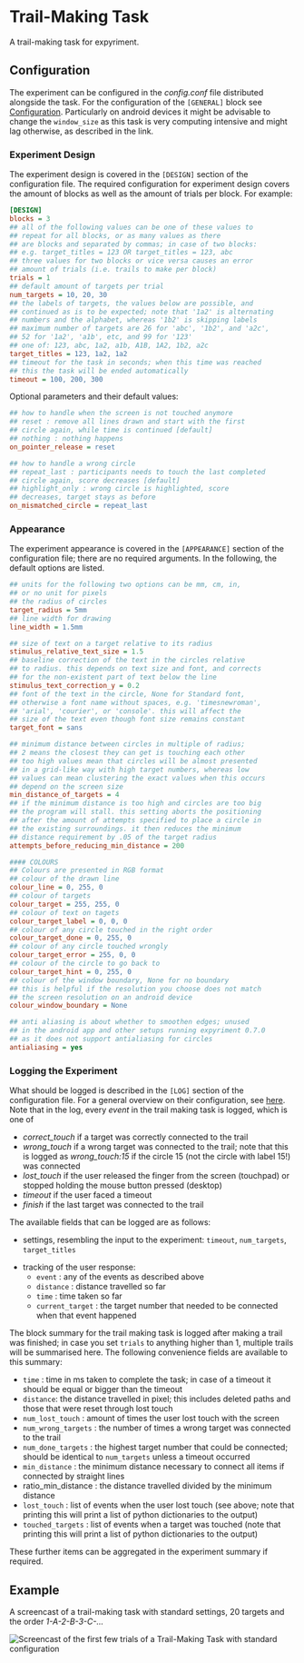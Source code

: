 # Trail-Making Task

A trail-making task for expyriment.


## Configuration

The experiment can be configured in the _config.conf_ file distributed alongside the task.
For the configuration of the `[GENERAL]` block see [Configuration](../../howto/configuration/).
Particularly on android devices it might be advisable to change the `window_size` as this task is very computing intensive and might lag otherwise, as described in the link.

### Experiment Design

The experiment design is covered in the `[DESIGN]` section of the configuration file.
The required configuration for experiment design covers the amount of blocks as well as the amount of trials per block.
For example:

```ini
[DESIGN]
blocks = 3
## all of the following values can be one of these values to
## repeat for all blocks, or as many values as there
## are blocks and separated by commas; in case of two blocks:
## e.g. target_titles = 123 OR target_titles = 123, abc
## three values for two blocks or vice versa causes an error
## amount of trials (i.e. trails to make per block)
trials = 1
## default amount of targets per trial
num_targets = 10, 20, 30
## the labels of targets, the values below are possible, and
## continued as is to be expected; note that '1a2' is alternating
## numbers and the alphabet, whereas '1b2' is skipping labels
## maximum number of targets are 26 for 'abc', '1b2', and 'a2c',
## 52 for '1a2', 'a1b', etc, and 99 for '123'
## one of: 123, abc, 1a2, a1b, A1B, 1A2, 1b2, a2c
target_titles = 123, 1a2, 1a2
## timeout for the task in seconds; when this time was reached
## this the task will be ended automatically
timeout = 100, 200, 300
```

Optional parameters and their default values:

```ini
## how to handle when the screen is not touched anymore
## reset : remove all lines drawn and start with the first
## circle again, while time is continued [default]
## nothing : nothing happens
on_pointer_release = reset

## how to handle a wrong circle
## repeat_last : participants needs to touch the last completed
## circle again, score decreases [default]
## highlight_only : wrong circle is highlighted, score
## decreases, target stays as before
on_mismatched_circle = repeat_last
```

### Appearance

The experiment appearance is covered in the `[APPEARANCE]` section of the configuration file; there are no required arguments.
In the following, the default options are listed.

```ini
## units for the following two options can be mm, cm, in,
## or no unit for pixels
## the radius of circles
target_radius = 5mm
## line width for drawing
line_width = 1.5mm

## size of text on a target relative to its radius
stimulus_relative_text_size = 1.5
## baseline correction of the text in the circles relative
## to radius. this depends on text size and font, and corrects
## for the non-existent part of text below the line
stimulus_text_correction_y = 0.2
## font of the text in the circle, None for Standard font,
## otherwise a font name without spaces, e.g. 'timesnewroman',
## 'arial', 'courier', or 'console'. this will affect the
## size of the text even though font size remains constant
target_font = sans

## minimum distance between circles in multiple of radius;
## 2 means the closest they can get is touching each other
## too high values mean that circles will be almost presented
## in a grid-like way with high target numbers, whereas low
## values can mean clustering the exact values when this occurs
## depend on the screen size
min_distance_of_targets = 4
## if the minimum distance is too high and circles are too big
## the program will stall. this setting aborts the positioning
## after the amount of attempts specified to place a circle in
## the existing surroundings. it then reduces the minimum
## distance requirement by .05 of the target radius
attempts_before_reducing_min_distance = 200

#### COLOURS
## Colours are presented in RGB format
## colour of the drawn line
colour_line = 0, 255, 0
## colour of targets
colour_target = 255, 255, 0
## colour of text on tagets
colour_target_label = 0, 0, 0
## colour of any circle touched in the right order
colour_target_done = 0, 255, 0
## colour of any circle touched wrongly
colour_target_error = 255, 0, 0
## colour of the circle to go back to
colour_target_hint = 0, 255, 0
## colour of the window boundary, None for no boundary
## this is helpful if the resolution you choose does not match
## the screen resolution on an android device
colour_window_boundary = None

## anti aliasing is about whether to smoothen edges; unused
## in the android app and other setups running expyriment 0.7.0
## as it does not support antialiasing for circles
antialiasing = yes
```

### Logging the Experiment

What should be logged is described in the `[LOG]` section of the configuration file.
For a general overview on their configuration, see [here](../../howto/logs/).
Note that in the log, every _event_ in the trail making task is logged, which is one of

* _correct_touch_ if a target was correctly connected to the trail
* _wrong_touch_ if a wrong target was connected to the trail; note that this is logged as _wrong_touch:15_ if the circle 15 (not the circle with label 15!) was connected
* _lost_touch_ if the user released the finger from the screen (touchpad) or stopped holding the mouse button pressed (desktop)
* _timeout_ if the user faced a timeout
* _finish_ if the last target was connected to the trail

The available fields that can be logged are as follows:

* settings, resembling the input to the experiment: `timeout`, `num_targets`, `target_titles`
<!-- computed data per trial: target positions -->
<!-- the user response: path -->
* tracking of the user response:
    - `event` : any of the events as described above
    - `distance` : distance travelled so far
    - `time` : time taken so far
    - `current_target` : the target number that needed to be connected when that event happened

The block summary for the trail making task is logged after making a trail was finished;
in case you set `trials` to anything higher than 1, multiple trails will be summarised here.
The following convenience fields are available to this summary:

- `time` : time in ms taken to complete the task; in case of a timeout it should be equal or bigger than the timeout
- `distance`: the distance travelled in pixel; this includes deleted paths and those that were reset through lost touch
- `num_lost_touch` : amount of times the user lost touch with the screen
- `num_wrong_targets` : the number of times a wrong target was connected to the trail
- `num_done_targets` : the highest target number that could be connected; should be identical to `num_targets` unless a timeout occurred
- `min_distance` : the minimum distance necessary to connect all items if connected by straight lines
- ratio_min_distance : the distance travelled divided by the minimum distance
- `lost_touch` : list of events when the user lost touch (see above; note that printing this will print a list of python dictionaries to the output)
- `touched_targets` : list of events when a target was touched (note that printing this will print a list of python dictionaries to the output)

These further items can be aggregated in the experiment summary if required.

## Example

A screencast of a trail-making task with standard settings, 20 targets and the order _1-A-2-B-3-C-..._

![Screencast of the first few trials of a Trail-Making Task with standard configuration](../../media/screencast-trailmaking.gif)
